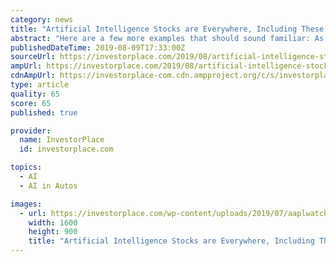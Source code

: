 ```yaml
---
category: news
title: "Artificial Intelligence Stocks are Everywhere, Including These 11 Household Names"
abstract: "Here are a few more examples that should sound familiar: As scientists find even more applications for artificial intelligence – from hospitals to retail to self-driving cars – it’s ..."
publishedDateTime: 2019-08-09T17:33:00Z
sourceUrl: https://investorplace.com/2019/08/artificial-intelligence-stocks-are-everywhere-including-these-11-household-names/
ampUrl: https://investorplace.com/2019/08/artificial-intelligence-stocks-are-everywhere-including-these-11-household-names/amp/
cdnAmpUrl: https://investorplace-com.cdn.ampproject.org/c/s/investorplace.com/2019/08/artificial-intelligence-stocks-are-everywhere-including-these-11-household-names/amp/
type: article
quality: 65
score: 65
published: true

provider:
  name: InvestorPlace
  id: investorplace.com

topics:
  - AI
  - AI in Autos

images:
  - url: https://investorplace.com/wp-content/uploads/2019/07/aaplwatch1600.jpg
    width: 1600
    height: 900
    title: "Artificial Intelligence Stocks are Everywhere, Including These 11 Household Names"
---
```

